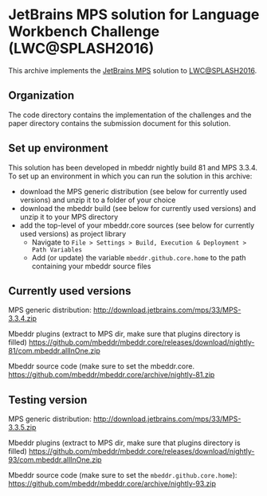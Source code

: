 JetBrains MPS solution for Language Workbench Challenge (LWC@SPLASH2016)
========================================================================

This archive implements the [JetBrains MPS](https://www.jetbrains.com/mps/) solution to [LWC@SPLASH2016](http://2016.splashcon.org/track/lwc2016).

Organization
------------
The code directory contains the implementation of the challenges and the paper directory contains the submission document for this solution.

Set up environment
------------------
This solution has been developed in mbeddr nightly build 81 and MPS 3.3.4.
To set up an environment in which you can run the solution in this archive:
 * download the MPS generic distribution (see below for currently used versions) and unzip it to a folder of your choice
 * download the mbeddr build (see below for currently used versions) and unzip it to your MPS directory
 * add the top-level of your mbeddr.core sources (see below for currently used versions) as project library
   * Navigate to `File > Settings > Build, Execution & Deployment > Path Variables`
   * Add (or update) the variable `mbeddr.github.core.home` to the path containing your mbeddr source files

Currently used versions
----------------------
MPS generic distribution:
http://download.jetbrains.com/mps/33/MPS-3.3.4.zip

Mbeddr plugins (extract to MPS dir, make sure that plugins directory is filled)
https://github.com/mbeddr/mbeddr.core/releases/download/nightly-81/com.mbeddr.allInOne.zip

Mbeddr source code (make sure to set the mbeddr.core.
https://github.com/mbeddr/mbeddr.core/archive/nightly-81.zip

Testing version
---------------
MPS generic distribution:
http://download.jetbrains.com/mps/33/MPS-3.3.5.zip

Mbeddr plugins (extract to MPS dir, make sure that plugins directory is filled)
https://github.com/mbeddr/mbeddr.core/releases/download/nightly-93/com.mbeddr.allInOne.zip

Mbeddr source code (make sure to set the `mbeddr.github.core.home`):
https://github.com/mbeddr/mbeddr.core/archive/nightly-93.zip
